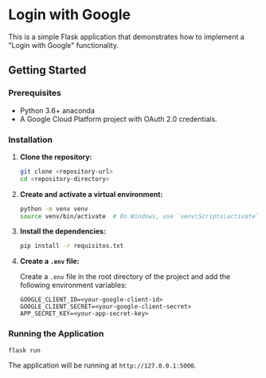 # Login with Google

This is a simple Flask application that demonstrates how to implement a "Login with Google" functionality.

## Getting Started

### Prerequisites

- Python 3.6+ anaconda
- A Google Cloud Platform project with OAuth 2.0 credentials.

### Installation

1. **Clone the repository:**

   ```bash
   git clone <repository-url>
   cd <repository-directory>
   ```

2. **Create and activate a virtual environment:**

   ```bash
   python -m venv venv
   source venv/bin/activate  # On Windows, use `venv\Scripts\activate`
   ```

3. **Install the dependencies:**

   ```bash
   pip install -r requisitos.txt
   ```

4. **Create a `.env` file:**

   Create a `.env` file in the root directory of the project and add the following environment variables:

   ```
   GOOGLE_CLIENT_ID=<your-google-client-id>
   GOOGLE_CLIENT_SECRET=<your-google-client-secret>
   APP_SECRET_KEY=<your-app-secret-key>
   ```

### Running the Application

   ```bash
   flask run
   ```

   The application will be running at `http://127.0.0.1:5000`.
